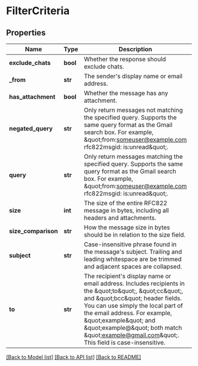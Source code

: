 # FilterCriteria

## Properties
Name | Type | Description | Notes
------------ | ------------- | ------------- | -------------
**exclude_chats** | **bool** | Whether the response should exclude chats. | [optional] 
**_from** | **str** | The sender&#39;s display name or email address. | [optional] 
**has_attachment** | **bool** | Whether the message has any attachment. | [optional] 
**negated_query** | **str** | Only return messages not matching the specified query. Supports the same query format as the Gmail search box. For example, \&quot;from:someuser@example.com rfc822msgid: is:unread\&quot;. | [optional] 
**query** | **str** | Only return messages matching the specified query. Supports the same query format as the Gmail search box. For example, \&quot;from:someuser@example.com rfc822msgid: is:unread\&quot;. | [optional] 
**size** | **int** | The size of the entire RFC822 message in bytes, including all headers and attachments. | [optional] 
**size_comparison** | **str** | How the message size in bytes should be in relation to the size field. | [optional] 
**subject** | **str** | Case-insensitive phrase found in the message&#39;s subject. Trailing and leading whitespace are be trimmed and adjacent spaces are collapsed. | [optional] 
**to** | **str** | The recipient&#39;s display name or email address. Includes recipients in the \&quot;to\&quot;, \&quot;cc\&quot;, and \&quot;bcc\&quot; header fields. You can use simply the local part of the email address. For example, \&quot;example\&quot; and \&quot;example@\&quot; both match \&quot;example@gmail.com\&quot;. This field is case-insensitive. | [optional] 

[[Back to Model list]](../README.md#documentation-for-models) [[Back to API list]](../README.md#documentation-for-api-endpoints) [[Back to README]](../README.md)


